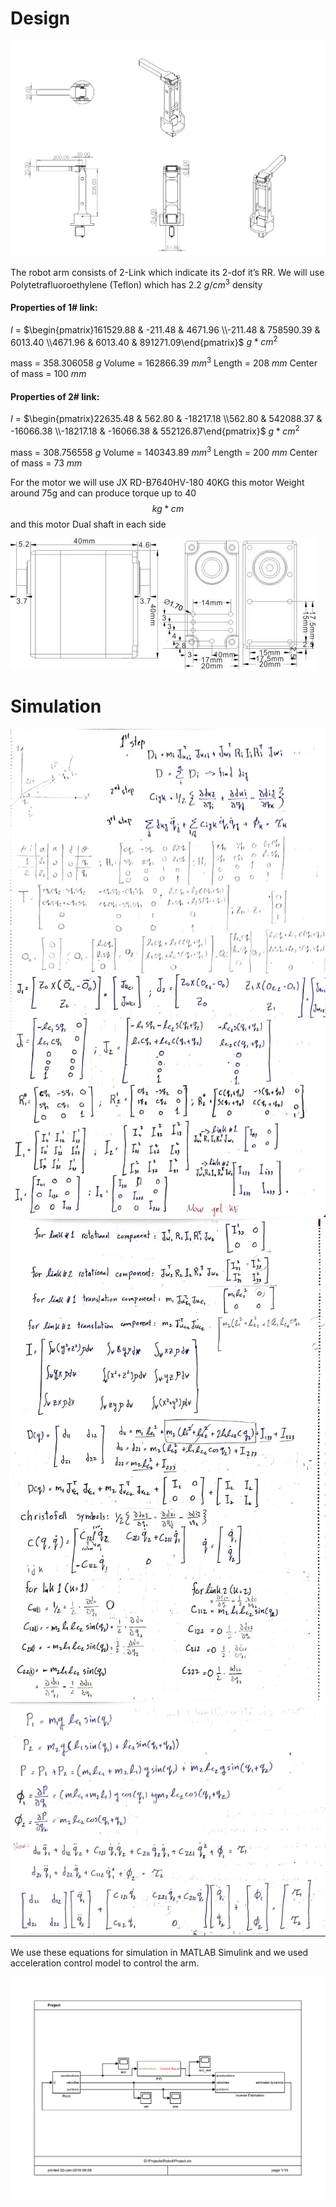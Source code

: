 
# Design
![](https://raw.githubusercontent.com/omarauf/Robot-Arm/master/PIC/Robot.PNG)

The robot arm consists of 2-Link which indicate its 2-dof it’s RR. We will use Polytetrafluoroethylene (Teflon) which has 2.2 $g/cm^3$ density 

#### Properties of 1# link: 

$I$ = $\begin{pmatrix}161529.88 & -211.48 & 4671.96 \\-211.48 & 758590.39 & 6013.40 \\4671.96 & 6013.40 &  891271.09\end{pmatrix}$ $g*cm^2$

mass = 358.306058 $g$
Volume = 162866.39 $mm^3$
Length = 208 $mm$
Center of mass = 100 $mm$

#### Properties of 2# link: 

$I$ = $\begin{pmatrix}22635.48 & 562.80 & -18217.18 \\562.80 & 542088.37 & -16066.38 \\-18217.18 & -16066.38 & 552126.87\end{pmatrix}$ $g*cm^2$

mass = 308.756558 $g$
Volume = 140343.89 $mm^3$
Length = 200 $mm$
Center of mass = 73 $mm$

For the motor we will use JX RD-B7640HV-180 40KG this motor Weight around 75g and can produce torque up to 40 $$kg*cm$$ and this motor Dual shaft in each side 

![](https://raw.githubusercontent.com/omarauf/Robot-Arm/master/PIC/Motor.jpeg)

# Simulation

![](https://raw.githubusercontent.com/omarauf/Robot-Arm/master/PIC/Page%201.jpg)
![](https://raw.githubusercontent.com/omarauf/Robot-Arm/master/PIC/Page%202.jpg)
![](https://raw.githubusercontent.com/omarauf/Robot-Arm/master/PIC/Page%203.jpg)


We use these equations for simulation in MATLAB Simulink and we used acceleration control model to control the arm. 

![](https://raw.githubusercontent.com/omarauf/Robot-Arm/master/PIC/Simulation_Page.jpg)
 
